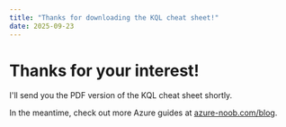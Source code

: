 ```yaml
---
title: "Thanks for downloading the KQL cheat sheet!"
date: 2025-09-23
---
```


# Thanks for your interest!

I'll send you the PDF version of the KQL cheat sheet shortly. 

In the meantime, check out more Azure guides at [azure-noob.com/blog](https://azure-noob.com/blog).